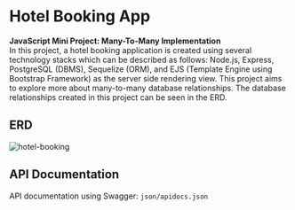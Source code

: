 # Hotel Booking App
__JavaScript Mini Project: Many-To-Many Implementation__ <br>
In this project, a hotel booking application is created using several technology stacks which can be described as follows: Node.js, Express, PostgreSQL (DBMS), Sequelize (ORM), and EJS (Template Engine using Bootstrap Framework) as the server side rendering view. This project aims to explore more about many-to-many database relationships. The database relationships created in this project can be seen in the ERD.

## ERD
![hotel-booking](https://github.com/christoforadiana/hotel-booking/assets/62495955/bc50bedf-76aa-4c11-afb1-0a230eb31dda)

## API Documentation
API documentation using Swagger: ```json/apidocs.json```
